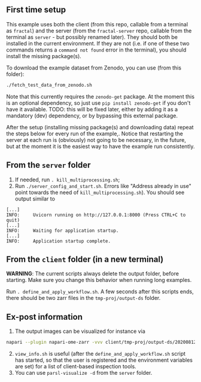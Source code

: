 ## First time setup

This example uses both the client (from this repo, callable from a terminal as `fractal`) and the server (from the `fractal-server` repo, callable from the terminal as `server` - but possibly renamed later). They should both be installed in the current environment. If they are not (i.e. if one of these two commands returns a `command not found` error in the terminal), you should install the missing package(s).

To download the example dataset from Zenodo, you can use (from this folder):
```bash
./fetch_test_data_from_zenodo.sh
```
Note that this currently requires the `zenodo-get` package. At the moment this is an optional dependency, so just use `pip install zenodo-get` if you don't have it available.
TODO: this will be fixed later, either by adding it as a mandatory (dev) dependency, or by bypassing this external package.

After the setup (installing missing package(s) and downloading data) repeat the steps below for every run of the example,.
Notice that restarting the server at each run is (obviously) not going to be necessary, in the future, but at the moment it is the easiest way to have the example run consistently.

## From the `server` folder

1. If needed, run `. kill_multiprocessing.sh`;
2. Run `./server_config_and_start.sh`.
Errors like "Address already in use" point towards the need of `kill_multiprocessing.sh`).
You should see output similar to
```
[...]
INFO:     Uvicorn running on http://127.0.0.1:8000 (Press CTRL+C to quit)
[...]
INFO:     Waiting for application startup.
[...]
INFO:     Application startup complete.
```

## From the `client` folder (in a new terminal)

**WARNING**: The current scripts always delete the output folder, before starting. Make sure you change this behavior when running long examples.

Run `. define_and_apply_workflow.sh`.
A few seconds after this scripts ends, there should be two zarr files in the `tmp-proj/output-ds` folder.


## Ex-post information

1. The output images can be visualized for instance via
```bash
napari --plugin napari-ome-zarr -vvv client/tmp-proj/output-ds/20200812-CardiomyocyteDifferentiation14-Cycle1.zarr
```
2. `view_info.sh` is useful (after the `define_and_apply_workflow.sh` script has started, so that the user is registered and the environment variables are set) for a list of client-based inspection tools.
3. You can use `parsl-visualize -d` from the `server` folder.
